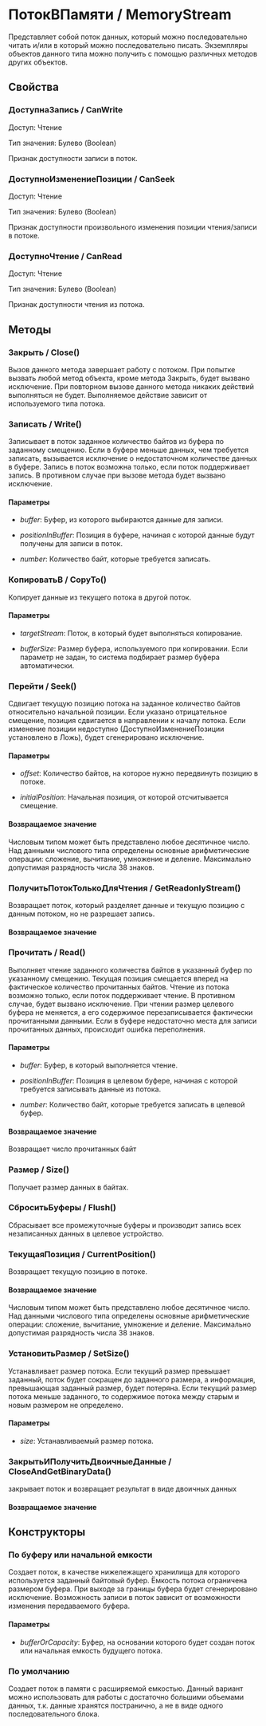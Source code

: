 
# ПотокВПамяти / MemoryStream

    
    

Представляет собой поток данных, который можно последовательно читать и/или в который можно последовательно писать.
Экземпляры объектов данного типа можно получить с помощью различных методов других объектов.


  
  
## Свойства
    
### ДоступнаЗапись / CanWrite
Доступ: Чтение

Тип значения: Булево (Boolean)

    
    

Признак доступности записи в поток.


  
  
### ДоступноИзменениеПозиции / CanSeek
Доступ: Чтение

Тип значения: Булево (Boolean)

    
    

Признак доступности произвольного изменения позиции чтения/записи в потоке.


  
  
### ДоступноЧтение / CanRead
Доступ: Чтение

Тип значения: Булево (Boolean)

    
    

Признак доступности чтения из потока.


  
  
## Методы
    
### Закрыть / Close()
    
    
    

Вызов данного метода завершает работу с потоком. При попытке вызвать любой метод объекта, кроме метода Закрыть, будет вызвано исключение.
При повторном вызове данного метода никаких действий выполняться не будет.
Выполняемое действие зависит от используемого типа потока.


  
  
### Записать / Write()
    
    
    

Записывает в поток заданное количество байтов из буфера по заданному смещению. Если в буфере меньше данных, чем требуется записать, вызывается исключение о недостаточном количестве данных в буфере.
Запись в поток возможна только, если поток поддерживает запись. В противном случае при вызове метода будет вызвано исключение.


  
  
#### Параметры

* *buffer*: Буфер, из которого выбираются данные для записи.

* *positionInBuffer*: Позиция в буфере, начиная с которой данные будут получены для записи в поток.

* *number*: Количество байт, которые требуется записать.

### КопироватьВ / CopyTo()
    
    
    

Копирует данные из текущего потока в другой поток.


  
  
#### Параметры

* *targetStream*: Поток, в который будет выполняться копирование.

* *bufferSize*: Размер буфера, используемого при копировании.
Если параметр не задан, то система подбирает размер буфера автоматически.

### Перейти / Seek()
    
    
    

Сдвигает текущую позицию потока на заданное количество байтов относительно начальной позиции. Если указано отрицательное смещение, позиция сдвигается в направлении к началу потока.
Если изменение позиции недоступно (ДоступноИзменениеПозиции установлено в Ложь), будет сгенерировано исключение.


  
  
#### Параметры

* *offset*: Количество байтов, на которое нужно передвинуть позицию в потоке.

* *initialPosition*: Начальная позиция, от которой отсчитывается смещение.

#### Возвращаемое значение

Числовым типом может быть представлено любое десятичное число. Над данными числового типа определены основные арифметические операции: сложение, вычитание, умножение и деление. Максимально допустимая разрядность числа 38 знаков.

  
### ПолучитьПотокТолькоДляЧтения / GetReadonlyStream()
    
    
    

Возвращает поток, который разделяет данные и текущую позицию с данным потоком, но не разрешает запись.


  
  
#### Возвращаемое значение

### Прочитать / Read()
    
    
    

Выполняет чтение заданного количества байтов в указанный буфер по указанному смещению. Текущая позиция смещается вперед на фактическое количество прочитанных байтов.
Чтение из потока возможно только, если поток поддерживает чтение. В противном случае, будет вызвано исключение.
При чтении размер целевого буфера не меняется, а его содержимое перезаписывается фактически прочитанными данными. Если в буфере недостаточно места для записи прочитанных данных, происходит ошибка переполнения.


  
  
#### Параметры

* *buffer*: Буфер, в который выполняется чтение.

* *positionInBuffer*: Позиция в целевом буфере, начиная с которой требуется записывать данные из потока.

* *number*: Количество байт, которые требуется записать в целевой буфер.

#### Возвращаемое значение

Возвращает число прочитанных байт


  
### Размер / Size()
    
    
    

Получает размер данных в байтах.


  
  
### СброситьБуферы / Flush()
    
    
    

Сбрасывает все промежуточные буферы и производит запись всех незаписанных данных в целевое устройство.


  
  
### ТекущаяПозиция / CurrentPosition()
    
    
    

Возвращает текущую позицию в потоке.


  
  
#### Возвращаемое значение

Числовым типом может быть представлено любое десятичное число. Над данными числового типа определены основные арифметические операции: сложение, вычитание, умножение и деление. Максимально допустимая разрядность числа 38 знаков.

  
### УстановитьРазмер / SetSize()
    
    
    

Устанавливает размер потока.
Если текущий размер превышает заданный, поток будет сокращен до заданного размера, а информация, превышающая заданный размер, будет потеряна.
Если текущий размер потока меньше заданного, то содержимое потока между старым и новым размером не определено.


  
  
#### Параметры

* *size*: Устанавливаемый размер потока.

### ЗакрытьИПолучитьДвоичныеДанные / CloseAndGetBinaryData()
    
    
    
закрывает поток и возвращает результат в виде двоичных данных


  
  
#### Возвращаемое значение

## Конструкторы

  
### По буферу или начальной емкости
    
    

Создает поток, в качестве нижележащего хранилища для которого используется заданный байтовый буфер. Ёмкость потока ограничена размером буфера. При выходе за границы буфера будет сгенерировано исключение.
Возможность записи в поток зависит от возможности изменения передаваемого буфера.


  
  
#### Параметры

* *bufferOrCapacity*: Буфер, на основании которого будет создан поток или начальная емкость будущего потока.

### По умолчанию
    
    

Создает поток в памяти с расширяемой емкостью. Данный вариант можно использовать для работы с достаточно большими объемами данных, т.к. данные хранятся постранично, а не в виде одного последовательного блока.


  
  